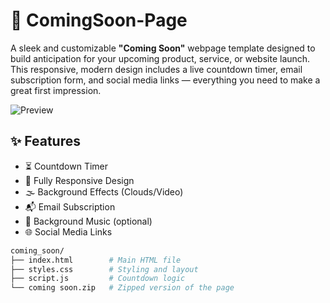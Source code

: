 # 🚀 ComingSoon-Page

A sleek and customizable **"Coming Soon"** webpage template designed to build anticipation for your upcoming product, service, or website launch. This responsive, modern design includes a live countdown timer, email subscription form, and social media links — everything you need to make a great first impression.

![Preview](ComingSoon-Page/priview.png)

## ✨ Features
- ⏳ Countdown Timer
- 📱 Fully Responsive Design
- 🌫️ Background Effects (Clouds/Video)
- 📬 Email Subscription
- 🎵 Background Music (optional)
- 🌐 Social Media Links

```bash
coming_soon/
├── index.html        # Main HTML file
├── styles.css        # Styling and layout
├── script.js         # Countdown logic
└── coming soon.zip   # Zipped version of the page

